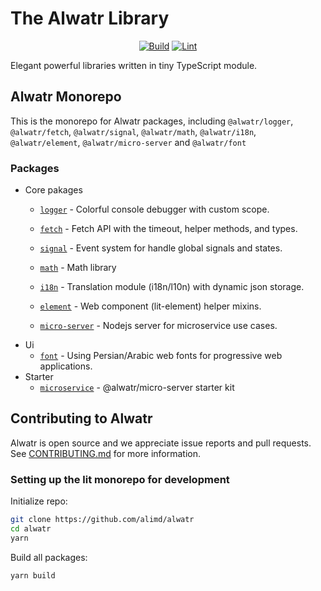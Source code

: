 # The Alwatr Library

<div align="center">

[![Build](https://github.com/AliMD/alwatr/actions/workflows/build.yaml/badge.svg?branch=next)](https://github.com/AliMD/alwatr/actions/workflows/build.yaml)
[![Lint](https://github.com/AliMD/alwatr/actions/workflows/lint.yaml/badge.svg?branch=next)](https://github.com/AliMD/alwatr/actions/workflows/lint.yaml)

</div>

Elegant powerful libraries written in tiny TypeScript module.

## Alwatr Monorepo

This is the monorepo for Alwatr packages, including `@alwatr/logger`, `@alwatr/fetch`, `@alwatr/signal`, `@alwatr/math`, `@alwatr/i18n`, `@alwatr/element`, `@alwatr/micro-server` and `@alwatr/font`

### Packages

- Core pakages
  - [`logger`](https://github.com/AliMD/alwatr/tree/next/packages/core/logger) - Colorful console debugger with custom scope.

  - [`fetch`](https://github.com/AliMD/alwatr/tree/next/packages/core/fetch) - Fetch API with the timeout, helper methods, and types.

  - [`signal`](https://github.com/AliMD/alwatr/tree/next/packages/core/sigal) - Event system for handle global signals and states.

  - [`math`](https://github.com/AliMD/alwatr/tree/next/packages/core/math) - Math library

  - [`i18n`](https://github.com/AliMD/alwatr/tree/next/packages/core/i18n) - Translation module (i18n/l10n) with dynamic json storage.

  - [`element`](https://github.com/AliMD/alwatr/tree/next/packages/core/element) - Web component (lit-element) helper mixins.

  - [`micro-server`](https://github.com/AliMD/alwatr/tree/next/packages/core/micro-server) - Nodejs server for microservice use cases.
- Ui
  - [`font`](https://github.com/AliMD/alwatr/tree/next/packages/ui/font) - Using Persian/Arabic web fonts for progressive web applications.
- Starter
  - [`microservice`](https://github.com/AliMD/alwatr/tree/next/packages/starter/microservice) - @alwatr/micro-server starter kit

## Contributing to Alwatr

Alwatr is open source and we appreciate issue reports and pull requests. See [CONTRIBUTING.md](./CONTRIBUTING.md) for more information.

### Setting up the lit monorepo for development

Initialize repo:

```sh
git clone https://github.com/alimd/alwatr
cd alwatr
yarn
```

Build all packages:

```sh
yarn build
```
